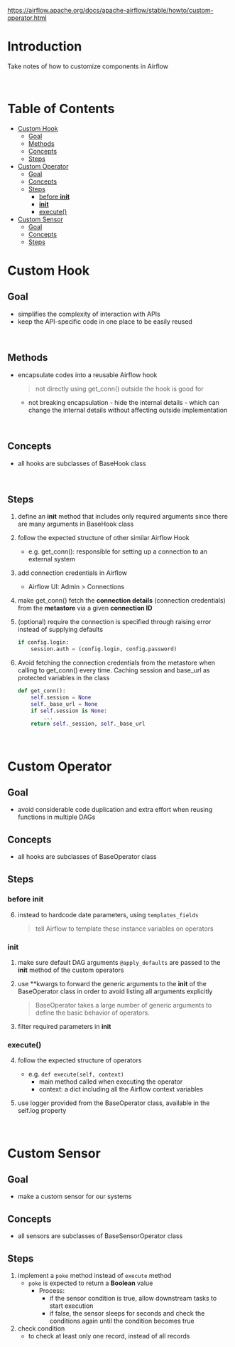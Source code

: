 https://airflow.apache.org/docs/apache-airflow/stable/howto/custom-operator.html

<!-- omit in toc -->
# Introduction
Take notes of how to customize components in Airflow

<br />

<!-- omit in toc -->
# Table of Contents
- [Custom Hook](#custom-hook)
  - [Goal](#goal)
  - [Methods](#methods)
  - [Concepts](#concepts)
  - [Steps](#steps)
- [Custom Operator](#custom-operator)
  - [Goal](#goal-1)
  - [Concepts](#concepts-1)
  - [Steps](#steps-1)
    - [before __init__](#before-init)
    - [__init__](#init)
    - [execute()](#execute)
- [Custom Sensor](#custom-sensor)
  - [Goal](#goal-2)
  - [Concepts](#concepts-2)
  - [Steps](#steps-2)

# Custom Hook
## Goal
* simplifies the complexity of interaction with APIs
* keep the API-specific code in one place to be easily reused

<br />

## Methods
* encapsulate codes into a reusable Airflow hook
  > not directly using get_conn() outside the hook is good for
    * not breaking encapsulation - hide the internal details - which can change the internal details without affecting outside implementation

<br />

## Concepts
* all hooks are subclasses of BaseHook class

<br />

## Steps
1. define an **init** method that includes only required arguments since there are many arguments in BaseHook class
2. follow the expected structure of other similar Airflow Hook
   * e.g. get_conn(): responsible for setting up a connection to an external system
3. add connection credentials in Airflow
    * Airflow UI: Admin > Connections

4. make get_conn() fetch the **connection details** (connection credentials) from the **metastore** via a given **connection ID**
5. (optional) require the connection is specified through raising error instead of supplying defaults

    ```python
    if config.login:
        session.auth = (config.login, config.password)
    ```
6. Avoid fetching the connection credentials from the metastore when calling to get_conn() every time. Caching session and base_url as protected variables in the class

    ```python
    def get_conn():
        self.session = None
        self._base_url = None
        if self.session is None:
            ...
        return self._session, self._base_url
    ``` 

<br />

# Custom Operator
## Goal
* avoid considerable code duplication and extra effort when reusing functions in multiple DAGs

## Concepts
* all hooks are subclasses of BaseOperator class

## Steps
### before __init__
6. instead to hardcode date parameters, using `templates_fields`
   > tell Airflow to template these instance variables on operators

### __init__
1. make sure default DAG arguments `@apply_defaults` are passed to the __init__ method of the custom operators

2. use **kwargs to forward the generic arguments to the __init__ of the BaseOperator class in order to avoid listing all arguments explicitly
   > BaseOperator takes a large number of generic arguments to define the basic behavior of operators.
    
3. filter required parameters in __init__


### execute()
4. follow the expected structure of operators
    * e.g. `def execute(self, context)`
      * main method called when executing the operator
      * context: a dict including all the Airflow context variables

5. use logger provided from the BaseOperator class, available in the self.log property

<br />

# Custom Sensor
## Goal
* make a custom sensor for our systems

## Concepts
* all sensors are subclasses of BaseSensorOperator class

## Steps
1. implement a `poke` method instead of `execute` method
   * `poke` is expected to return a **Boolean** value 
     * Process:
       * if the sensor condition is true, allow downstream tasks to start execution
       * if false, the sensor sleeps for seconds and check the conditions again until the condition becomes true
2. check condition
   * to check at least only one record, instead of all records 